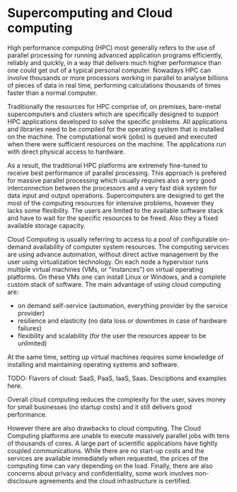 # Supercomputing and Cloud computing

High performance computing (HPC) most generally refers to the use of parallel
processing for running advanced application programs efficiently, reliably and
quickly, in a way that delivers much higher performance than one could get out
of a typical personal computer. Nowadays HPC can involve thousands or more
processors working in parallel to analyse billions of pieces of data in real
time, performing calculations thousands of times faster than a normal
computer.

Traditionally the resources for HPC comprise of, on premises, bare-metal
supercomputers and clusters which are specifically designed to support HPC
applications developed to solve the specific problems. All applications and
libraries need to be compiled for the operating system that is installed on
the machine. The computational work (jobs) is queued and executed when there
were sufficient resources on the machine. The applications run with direct
physical access to hardware.

As a result, the traditional HPC platforms are extremely fine-tuned to receive
best performance of parallel processing. This approach is prefered for massive
parallel processing which usually requires also a very good interconnection
between the processors and a very fast disk system for data input and output
operations. Supercomputers are designed to get the most of the computing
resources for intensive problems, however they lacks some flexibility. The
users are limited to the available software stack and have to wait for the
specific resources to be freed. Also they a fixed available storage capacity.

Cloud Computing is usually referring to access to a pool of configurable
on-demand availability of computer system resources. The computing services
are using advance automation, without direct active management by the user
using virtualization technology. On each node a hypervisor runs multiple
virtual machines (VMs, or "instances") on virtual operating platforms. On
these VMs one can install Linux or Windows, and a complete custom stack of
software. The main advantage of using cloud computing are:

* on demand self-service (automation, everything provider by the service
  provider)
* resilience and elasticity (no data loss or downtimes in case of hardware
  failures)
* flexibility and scalability (for the user the resources appear to be
  unlimited)

At the same time, setting up virtual machines requires some knowledge of
installing and maintaining operating systems and software.

TODO: Flavors of cloud: SaaS, PaaS, IaaS, Saas. Desciptions and examples here.

Overall cloud computing reduces the complexity for the user, saves money for
small businesses (no startup costs) and it still delivers good performance.

However there are also drawbacks to cloud computing. The Cloud Computing
platforms are unable to execute massively parallel jobs with tens of thousands
of cores. A large part of scientific applications have tightly coupled
communications. While there are no start-up costs and the services are
available immediately when requested, the prices of the computing time can
vary depending on the load. Finally, there are also concerns about privacy and
confidentiality, some work involves non-disclosure agreements and the cloud
infrastructure is certified.
